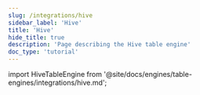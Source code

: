 ```yaml
---
slug: /integrations/hive
sidebar_label: 'Hive'
title: 'Hive'
hide_title: true
description: 'Page describing the Hive table engine'
doc_type: 'tutorial'
---
```


import HiveTableEngine from '@site/docs/engines/table-engines/integrations/hive.md';

<HiveTableEngine/>
